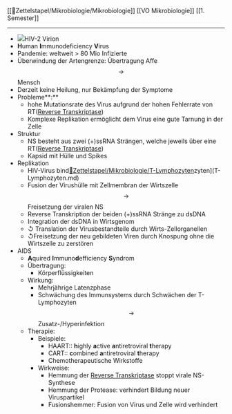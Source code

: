 [[📂Zettelstapel/Mikrobiologie/Mikrobiologie]] [[VO Mikrobiologie]] [[1. Semester]]

---

- ![](https://remnote-user-data.s3.amazonaws.com/WGB6ihWNpu5OTqfR0M3K43OBHc0rMG58e1QaTLo_4FxkawU-7AQA0sATA0DeAIUCWXWvGHsYtcEcRc9VxldBARDGmuN0y9Nx-_c8AVysxyeS47h4RWc9UdWWRsyQWMoi)HIV-2 Virion
- **H**uman **I**mmunodeficiency **V**irus
- Pandemie: weltweit > 80 Mio Infizierte
- Überwindung der Artengrenze: Übertragung Affe$$\rightarrow $$Mensch
- Derzeit keine Heilung, nur Bekämpfung der Symptome
- Probleme**:**  
	- hohe Mutationsrate des Virus aufgrund der hohen Fehlerrate von RT([Reverse Transkriptase](%F0%9F%93%82Zettelstapel/Mikrobiologie/Reverse%20Transkriptase.md))
	- Komplexe Replikation ermöglicht dem Virus eine gute Tarnung in der Zelle
- Struktur
	- NS besteht aus zwei (+)ssRNA Strängen, welche jeweils über eine RT([Reverse Transkriptase](%F0%9F%93%82Zettelstapel/Mikrobiologie/Reverse%20Transkriptase.md))
	- Kapsid mit Hülle und Spikes
- Replikation
	- HIV-Virus bind[📂Zettelstapel/Mikrobiologie/T-Lymphozyten](%F0%9F%93%82Zettelstapel/Mikrobiologie/T-Lymphozyten.md)zyten](T-Lymphozyten.md)
	- Fusion der Virushülle mit Zellmembran der Wirtszelle $$ \rightarrow $$Freisetzung der viralen NS
	- Reverse Transkription der beiden (+)ssRNA Stränge zu dsDNA
	- Integration der dsDNA in Wirtsgenom
	- ↺ Translation der Virusbestandteile durch Wirts-Zellorganellen
	- ↺Freisetzung der neu gebildeten Viren durch Knospung ohne die Wirtszelle zu zerstören
- AIDS
	- **A**quired **I**mmuno**d**efficiency **S**yndrom
	- Übertragung:
		- Körperflüssigkeiten
	- Wirkung:
		- Mehrjährige Latenzphase
		- Schwächung des Immunsystems durch Schwächen der T-Lymphozyten $$ \rightarrow $$ Zusatz-/Hyperinfektion
	- Therapie:
		- Beispiele:
			- HAART:: **h**ighly **a**ctive **a**ntiretroviral **t**herapy
			- CART:: **c**ombined **a**ntiretroviral **t**herapy
			- Chemotherapeutische Wirkstoffe
		- Wirkweise:
			- Hemmung der [Reverse Transkriptase](%F0%9F%93%82Zettelstapel/Mikrobiologie/Reverse%20Transkriptase.md)  stoppt virale NS-Synthese  
			- Hemmung der Protease: verhindert Bildung neuer Viruspartikel
			- Fusionshemmer: Fusion von Virus und Zelle wird verhindert